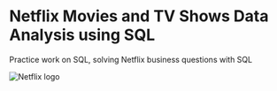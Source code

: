 # Netflix Movies and TV Shows Data Analysis using SQL

Practice work on SQL, solving Netflix business questions with SQL

![Netflix logo]([images/.png](https://github.com/MiebiB/15-business-questions-using-SQL/blob/main/perchE-netflix-disney-aumentato-prezzi-italiani-pagheranno-33-piU-v3-666390.jpg))
